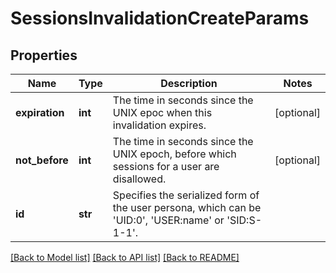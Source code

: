 # SessionsInvalidationCreateParams

## Properties
Name | Type | Description | Notes
------------ | ------------- | ------------- | -------------
**expiration** | **int** | The time in seconds since the UNIX epoc when this invalidation expires. | [optional] 
**not_before** | **int** | The time in seconds since the UNIX epoch, before which sessions for a user are disallowed. | [optional] 
**id** | **str** | Specifies the serialized form of the user persona, which can be &#39;UID:0&#39;, &#39;USER:name&#39; or &#39;SID:S-1-1&#39;. | 

[[Back to Model list]](../README.md#documentation-for-models) [[Back to API list]](../README.md#documentation-for-api-endpoints) [[Back to README]](../README.md)


